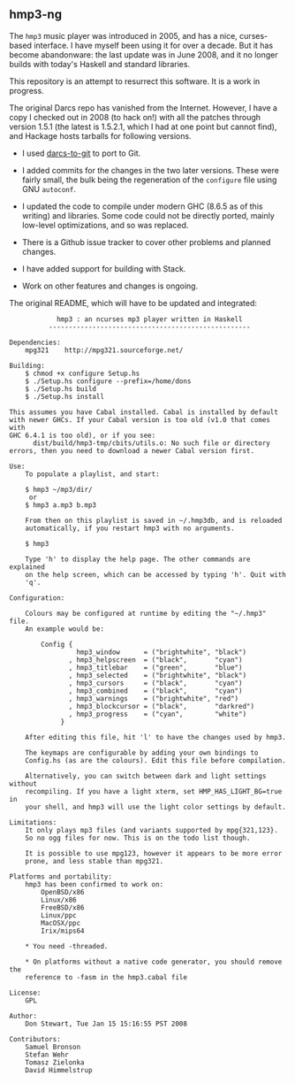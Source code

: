 
##  hmp3-ng

The `hmp3` music player was introduced in 2005, and has a nice,
curses-based interface.  I have myself been using it for over a decade.
But it has become abandonware: the last update was in June 2008,
and it no longer builds with today's Haskell and standard libraries.

This repository is an attempt to resurrect this software.  It is a
work in progress.

The original Darcs repo has vanished from the Internet.  However, I
have a copy I checked out in 2008 (to hack on!) with all the patches
through version 1.5.1 (the latest is 1.5.2.1, which I had at one point
but cannot find), and Hackage hosts tarballs for following versions.

*  I used [darcs-to-git](https://github.com/purcell/darcs-to-git)
to port to Git.

*  I added commits for the changes in the two later versions.
These were fairly small, the bulk being the regeneration of the
`configure` file using GNU `autoconf`.

*  I updated the code to compile under modern GHC (8.6.5 as of this
writing) and libraries.  Some code could not be directly ported,
mainly low-level optimizations, and so was replaced.

*  There is a Github issue tracker to cover other problems and
planned changes.

*  I have added support for building with Stack.

*  Work on other features and changes is ongoing.

The original README, which will have to be updated and integrated:

```
            hmp3 : an ncurses mp3 player written in Haskell
          ---------------------------------------------------

Dependencies:
    mpg321    http://mpg321.sourceforge.net/

Building:
    $ chmod +x configure Setup.hs
    $ ./Setup.hs configure --prefix=/home/dons
    $ ./Setup.hs build
    $ ./Setup.hs install

This assumes you have Cabal installed. Cabal is installed by default
with newer GHCs. If your Cabal version is too old (v1.0 that comes with
GHC 6.4.1 is too old), or if you see:
      dist/build/hmp3-tmp/cbits/utils.o: No such file or directory
errors, then you need to download a newer Cabal version first.

Use:
    To populate a playlist, and start:

    $ hmp3 ~/mp3/dir/
     or
    $ hmp3 a.mp3 b.mp3

    From then on this playlist is saved in ~/.hmp3db, and is reloaded
    automatically, if you restart hmp3 with no arguments.

    $ hmp3

    Type 'h' to display the help page. The other commands are explained
    on the help screen, which can be accessed by typing 'h'. Quit with
    'q'.

Configuration:

    Colours may be configured at runtime by editing the "~/.hmp3" file.
    An example would be:

        Config { 
                 hmp3_window      = ("brightwhite", "black")
               , hmp3_helpscreen  = ("black",       "cyan")
               , hmp3_titlebar    = ("green",       "blue")
               , hmp3_selected    = ("brightwhite", "black")
               , hmp3_cursors     = ("black",       "cyan")
               , hmp3_combined    = ("black",       "cyan")
               , hmp3_warnings    = ("brightwhite", "red")
               , hmp3_blockcursor = ("black",       "darkred")
               , hmp3_progress    = ("cyan",        "white")
             }

    After editing this file, hit 'l' to have the changes used by hmp3.

    The keymaps are configurable by adding your own bindings to
    Config.hs (as are the colours). Edit this file before compilation.

    Alternatively, you can switch between dark and light settings without
    recompiling. If you have a light xterm, set HMP_HAS_LIGHT_BG=true in
    your shell, and hmp3 will use the light color settings by default.

Limitations:
    It only plays mp3 files (and variants supported by mpg{321,123}.
    So no ogg files for now. This is on the todo list though.

    It is possible to use mpg123, however it appears to be more error
    prone, and less stable than mpg321.

Platforms and portability:
    hmp3 has been confirmed to work on:
        OpenBSD/x86
        Linux/x86
        FreeBSD/x86
        Linux/ppc
        MacOSX/ppc
        Irix/mips64

    * You need -threaded.

    * On platforms without a native code generator, you should remove the
    reference to -fasm in the hmp3.cabal file

License:
    GPL

Author:
    Don Stewart, Tue Jan 15 15:16:55 PST 2008

Contributors:
    Samuel Bronson
    Stefan Wehr
    Tomasz Zielonka
    David Himmelstrup

```
